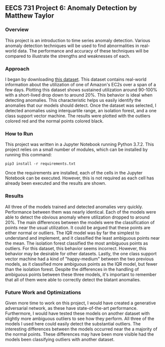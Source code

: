 ## EECS 731 Project 6: Anomaly Detection by Matthew Taylor

### Overview

This project is an introduction to time series anomaly detection. Various anomaly detection techniques will be used to find abnormalities in real-world data. The performance and accuracy of these techniques will be compared to illustrate the strengths and weaknesses of each.

### Approach

I began by downloading [this dataset](https://www.kaggle.com/boltzmannbrain/nab). This dataset contains real-world information about the utilization of one of Amazon's EC2s over a span of a few days. Plotting this dataset shows sustained utilization around 90-100% with a short-lived drop down to around 20%. This behavior is ideal when detecting anomalies. This characteristic helps us easily identify the anomalies that our models should detect. Once the dataset was selected, I detected anomalies using interquartile range, an isolation forest, and a one class support vector machine. The results were plotted with the outliers colored red and the normal points colored black.

### How to Run

This project was written in a Jupyter Notebook running Python 3.7.2. This project relies on a small number of modules, which can be installed by running this command:
```
pip3 install -r requirements.txt
```

Once the requirements are installed, each of the cells in the Jupyter Notebook can be executed. However, this is not required as each cell has already been executed and the results are shown.

### Results

All three of the models trained and detected anomalies very quickly. Performance between them was nearly identical. Each of the models were able to detect the obvious anomaly where utilization dropped to around 20%. The main differences between the models were the classification of points near the usual utilization. It could be argued that these points are either normal or outliers. The IQR model was by far the simplest to understand and implement, and it classified the least ambiguous points near the mean. The isolation forest classified the most ambiguous points as outliers. For this dataset, this behavior seems incorrect. However, this behavior may be desirable for other datasets. Lastly, the one class support vector machine had a kind of "happy-medium" between the two previous models, as it classified more ambiguous points as the IQR model, but fewer than the isolation forest. Despite the differences in the handling of ambiguous points between these three models, it's important to remember that all of them were able to correctly detect the blatant anomalies.

### Future Work and Optimizations

Given more time to work on this project, I would have created a generative adversarial network, as these have state-of-the-art performance. Furthermore, I would have tested these models on another dataset with slightly more ambiguous outliers to see how they perform. All three of the models I used here could easily detect the substantial outliers. The interesting differences between the models occurred near the a majority of the normal points. These differences may have been more visible had the models been classifying outliers with another dataset.
